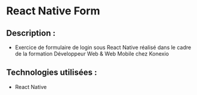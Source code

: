 # React Native Form

## Description :
* Exercice de formulaire de login sous React Native réalisé dans le cadre de la formation Développeur Web & Web Mobile chez Konexio

## Technologies utilisées :
* React Native

## 
![]()
